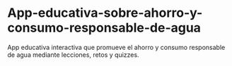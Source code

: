 # App-educativa-sobre-ahorro-y-consumo-responsable-de-agua
App educativa interactiva que promueve el ahorro y consumo responsable de agua mediante lecciones, retos y quizzes.
